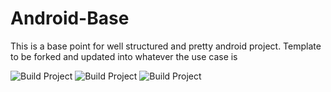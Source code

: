 # Android-Base
 This is a base point for well structured and pretty android project. Template to be forked and updated into whatever the use case is
 
 ![Build Project](https://github.com/slikasgiedrius/Android-Base/workflows/Build%20Project/badge.svg)
 ![Build Project](https://github.com/slikasgiedrius/Android-Base/workflows/Unit%20Tests/badge.svg)
 ![Build Project](https://github.com/slikasgiedrius/Android-Base/workflows/UI%20Tests/badge.svg)
